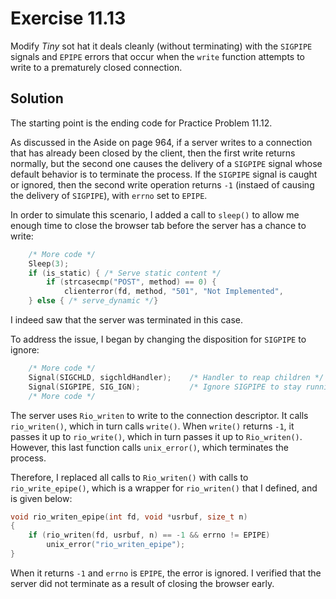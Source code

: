 # Exercise 11.13

Modify *Tiny* sot hat it deals cleanly (without terminating) with the `SIGPIPE` signals and
`EPIPE` errors that occur when the `write` function attempts to write to a prematurely closed
connection.

## Solution

The starting point is the ending code for Practice Problem 11.12.

As discussed in the Aside on page 964, if a server writes to a connection that has already been
closed by the client, then the first write returns normally, but the second one causes the delivery
of a `SIGPIPE` signal whose default behavior is to terminate the process. If the `SIGPIPE`
signal is caught or ignored, then the second write operation returns `-1` (instaed of causing the
delivery of `SIGPIPE`), with `errno` set to `EPIPE`.

In order to simulate this scenario, I added a call to `sleep()` to allow me enough time to close
the browser tab before the server has a chance to write:

```c
	/* More code */
	Sleep(3);
    if (is_static) { /* Serve static content */          
		if (strcasecmp("POST", method) == 0) {
			clienterror(fd, method, "501", "Not Implemented",
	} else { /* serve_dynamic */}
```

I indeed saw that the server was terminated in this case.

To address the issue, I began by changing the disposition for `SIGPIPE` to ignore:

```c
	/* More code */
    Signal(SIGCHLD, sigchldHandler);	/* Handler to reap children */
    Signal(SIGPIPE, SIG_IGN);			/* Ignore SIGPIPE to stay running after prematurely closed connections */
	/* More code */
```

The server uses `Rio_writen` to write to the connection descriptor. It calls `rio_writen()`, which
in turn calls `write()`. When `write()` returns `-1`, it passes it up to `rio_write()`, which
in turn passes it up to `Rio_writen()`. However, this last function calls `unix_error()`, which
terminates the process.

Therefore, I replaced all calls to `Rio_writen()` with calls to `rio_write_epipe()`, which is
a wrapper for `rio_writen()` that I defined, and is given below:

```c
void rio_writen_epipe(int fd, void *usrbuf, size_t n)
{
	if (rio_writen(fd, usrbuf, n) == -1 && errno != EPIPE)
		unix_error("rio_writen_epipe");
}
```

When it returns `-1` and `errno` is `EPIPE`, the error is ignored. I verified that the server
did not terminate as a result of closing the browser early.

